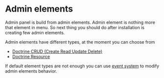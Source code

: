 # Admin elements

Admin panel is build from admin elements. Admin element is nothing more that element in menu. So next thing you
should do after installation is creating few admin elements.

Admin elements have different types, at the moment you can choose from

* [Doctrine CRUD (Create Read Update Delete)](Resources/doc/admin_element_crud.md)
* [Doctrine Resource](Resources/doc/admin_element_resource_md)


If default element types are not enough you can use [event system](Resources/doc/events.md) to modify admin elements
behavior.